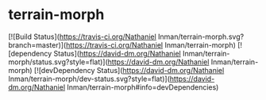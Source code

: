 # terrain-morph

[![Build Status](https://travis-ci.org/Nathaniel Inman/terrain-morph.svg?branch=master)](https://travis-ci.org/Nathaniel Inman/terrain-morph) [![dependency Status](https://david-dm.org/Nathaniel Inman/terrain-morph/status.svg?style=flat)](https://david-dm.org/Nathaniel Inman/terrain-morph) [![devDependency Status](https://david-dm.org/Nathaniel Inman/terrain-morph/dev-status.svg?style=flat)](https://david-dm.org/Nathaniel Inman/terrain-morph#info=devDependencies)
